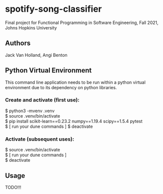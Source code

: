 # spotify-song-classifier
Final project for Functional Programming in Software Engineering, Fall 2021, Johns Hopkins University 

## Authors 
Jack Van Holland, Angi Benton

## Python Virtual Environment 
This command line application needs to be run within a python virtual environment due to its dependency on python libraries. 

### Create and activate (first use):

$ python3 -mvenv .venv \
$ source .venv/bin/activate \
$ pip install scikit-learn==0.23.2 numpy==1.19.4 scipy==1.5.4 pytest \
$ [ run your dune commands ]
$ deactivate  

### Activate (subsequent uses): 

$ source .venv/bin/activate \
$ [ run your dune commands ] \
$ deactivate  

## Usage 
TODO!!!

